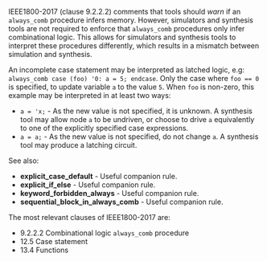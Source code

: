 IEEE1800-2017 (clause 9.2.2.2) comments that tools should *warn* if an
`always_comb` procedure infers memory.
However, simulators and synthesis tools are not required to enforce that
`always_comb` procedures only infer combinational logic.
This allows for simulators and synthesis tools to interpret these procedures
differently, which results in a mismatch between simulation and synthesis.

An incomplete case statement may be interpreted as latched logic,
e.g: `always_comb case (foo) '0: a = 5; endcase`.
Only the case where `foo == 0` is specified, to update variable `a` to the
value `5`.
When `foo` is non-zero, this example may be interpreted in at least two ways:
- `a = 'x;` - As the new value is not specified, it is unknown.
  A synthesis tool may allow node `a` to be undriven, or choose to drive
  `a` equivalently to one of the explicitly specified case expressions.
- `a = a;` - As the new value is not specified, do not change `a`.
  A synthesis tool may produce a latching circuit.

See also:
- **explicit_case_default** - Useful companion rule.
- **explicit_if_else** - Useful companion rule.
- **keyword_forbidden_always** - Useful companion rule.
- **sequential_block_in_always_comb** - Useful companion rule.

The most relevant clauses of IEEE1800-2017 are:
- 9.2.2.2 Combinational logic `always_comb` procedure
- 12.5 Case statement
- 13.4 Functions
